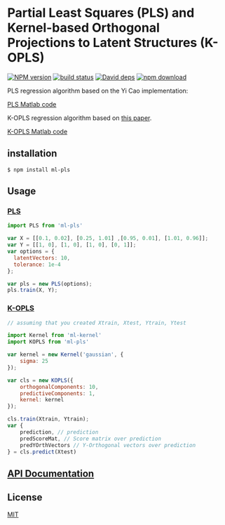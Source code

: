# Partial Least Squares (PLS) and Kernel-based Orthogonal Projections to Latent Structures (K-OPLS)

  [![NPM version][npm-image]][npm-url]
  [![build status][travis-image]][travis-url]
  [![David deps][david-image]][david-url]
  [![npm download][download-image]][download-url]

PLS regression algorithm based on the Yi Cao implementation:

[PLS Matlab code](http://www.mathworks.com/matlabcentral/fileexchange/18760-partial-least-squares-and-discriminant-analysis)

K-OPLS regression algorithm based on [this paper](http://onlinelibrary.wiley.com/doi/10.1002/cem.1071/abstract).

[K-OPLS Matlab code](http://kopls.sourceforge.net/download.shtml)

## installation

`$ npm install ml-pls`

## Usage

### [PLS](./src/pls.js)

```js
import PLS from 'ml-pls'

var X = [[0.1, 0.02], [0.25, 1.01] ,[0.95, 0.01], [1.01, 0.96]];
var Y = [[1, 0], [1, 0], [1, 0], [0, 1]];
var options = {
  latentVectors: 10,
  tolerance: 1e-4
};

var pls = new PLS(options);
pls.train(X, Y);
```

### [K-OPLS](./src/kopls.js)

```js
// assuming that you created Xtrain, Xtest, Ytrain, Ytest

import Kernel from 'ml-kernel'
import KOPLS from 'ml-pls'

var kernel = new Kernel('gaussian', {
    sigma: 25
});

var cls = new KOPLS({
    orthogonalComponents: 10,
    predictiveComponents: 1,
    kernel: kernel
});

cls.train(Xtrain, Ytrain);
var {
    prediction, // prediction
    predScoreMat, // Score matrix over prediction
    predYOrthVectors // Y-Orthogonal vectors over prediction
} = cls.predict(Xtest)
```

## [API Documentation](./docs/index.html)

## License

[MIT](./LICENSE)

[npm-image]: https://img.shields.io/npm/v/ml-pls.svg?style=flat-square
[npm-url]: https://npmjs.org/package/ml-pls
[travis-image]: https://img.shields.io/travis/mljs/pls/master.svg?style=flat-square
[travis-url]: https://travis-ci.org/mljs/pls
[david-image]: https://img.shields.io/david/mljs/pls.svg?style=flat-square
[david-url]: https://david-dm.org/mljs/pls
[download-image]: https://img.shields.io/npm/dm/ml-pls.svg?style=flat-square
[download-url]: https://npmjs.org/package/ml-pls
